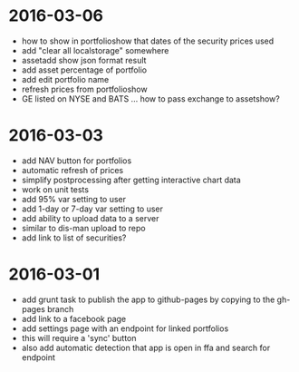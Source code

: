 # 2016-03-06
* how to show in portfolioshow that dates of the security prices used
* add "clear all localstorage" somewhere
* assetadd show json format result
* add asset percentage of portfolio
* add edit portfolio name
* refresh prices from portfolioshow
* GE listed on NYSE and BATS ... how to pass exchange to assetshow?

# 2016-03-03
* add NAV button for portfolios
* automatic refresh of prices
* simplify postprocessing after getting interactive chart data
* work on unit tests
* add 95% var setting to user
* add 1-day or 7-day var setting to user
* add ability to upload data to a server 
 * similar to dis-man upload to repo
* add link to list of securities?

# 2016-03-01
* add grunt task to publish the app to github-pages by copying to the gh-pages branch
* add link to a facebook page
* add settings page with an endpoint for linked portfolios
 * this will require a 'sync' button
 * also add automatic detection that app is open in ffa and search for endpoint
